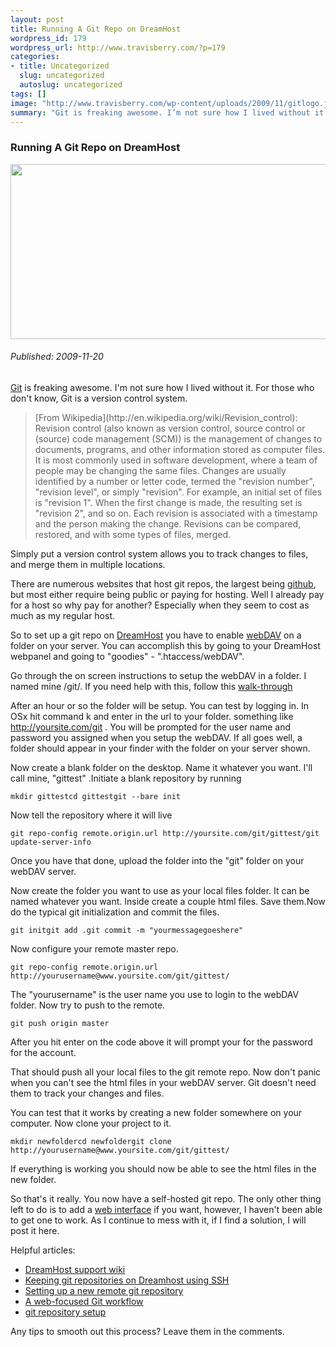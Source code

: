 ```yaml
--- 
layout: post
title: Running A Git Repo on DreamHost
wordpress_id: 179
wordpress_url: http://www.travisberry.com/?p=179
categories: 
- title: Uncategorized
  slug: uncategorized
  autoslug: uncategorized
tags: []
image: "http://www.travisberry.com/wp-content/uploads/2009/11/gitlogo.jpg"
summary: "Git is freaking awesome. I’m not sure how I lived without it. For those who don’t know, Git is a version control system."
---
```

<article class="post clearfix">
  <h3>Running A Git Repo on DreamHost</h3>
  <a href="http://git-scm.com/" class="postImageLink"><img src="http://www.travisberry.com/wp-content/uploads/2009/11/gitlogo.jpg" alt="" class="thumbnail alignleft" width=640 height=280 /></a>
  <h6>Published: 2009-11-20</h6>

[Git](http://git-scm.com/) is freaking awesome. I'm not sure how I lived without it. For those who don't know, Git is a version control system.
<div class="clearfix"></div>

<blockquote>
[From Wikipedia](http://en.wikipedia.org/wiki/Revision_control): Revision control (also known as version control, source control or (source) code management (SCM)) is the management of changes to documents, programs, and other information stored as computer files. It is most commonly used in software development, where a team of people may be changing the same files. Changes are usually identified by a number or letter code, termed the "revision number", "revision level", or simply "revision". For example, an initial set of files is "revision 1". When the first change is made, the resulting set is "revision 2", and so on. Each revision is associated with a timestamp and the person making the change. Revisions can be compared, restored, and with some types of files, merged.
</blockquote>

Simply put a version control system allows you to track changes to files, and merge them in multiple locations.

There are numerous websites that host git repos, the largest being [github](http://github.com/), but most either require being public or paying for hosting. Well I already pay for a host so why pay for another? Especially when they seem to cost as much as my regular host.

So to set up a git repo on [DreamHost](http://www.dreamhost.com/) you have to enable [webDAV](http://en.wikipedia.org/wiki/WebDAV) on a folder on your server. You can accomplish this by going to your DreamHost webpanel and going to "goodies" - ".htaccess/webDAV".

Go through the on screen instructions to setup the webDAV in a folder. I named mine /git/. If you need help with this, follow this [walk-through](http://wiki.dreamhost.com/WebDAV)

After an hour or so the folder will be setup. You can test by logging in. In OSx hit command k and enter in the url to your folder. something like http://yoursite.com/git . You will be prompted for the user name and password you assigned when you setup the webDAV. If all goes well, a folder should appear in your finder with the folder on your server shown.

Now create a blank folder on the desktop. Name it whatever you want. I'll call mine, "gittest" .Initiate a blank repository by running

``mkdir gittestcd gittestgit --bare init``

Now tell the repository where it will live

``git repo-config remote.origin.url http://yoursite.com/git/gittest/git update-server-info``

Once you have that done, upload the folder into the "git" folder on your webDAV server.

Now create the folder you want to use as your local files folder. It can be named whatever you want. Inside create a couple html files. Save them.Now do the typical git initialization and commit the files.

``git initgit add .git commit -m "yourmessagegoeshere"``

Now configure your remote master repo.

``git repo-config remote.origin.url http://yourusername@www.yoursite.com/git/gittest/``

The "yourusername" is the user name you use to login to the webDAV folder. Now try to push to the remote.

``git push origin master``

After you hit enter on the code above it will prompt your for the password for the account.

That should push all your local files to the git remote repo. Now don't panic when you can't see the html files in your webDAV server. Git doesn't need them to track your changes and files.

You can test that it works by creating a new folder somewhere on your computer. Now clone your project to it.

``mkdir newfoldercd newfoldergit clone http://yourusername@www.yoursite.com/git/gittest/``

If everything is working you should now be able to see the html files in the new folder.

So that's it really. You now have a self-hosted git repo. The only other thing left to do is to add a [web interface](http://git.or.cz/gitwiki/InterfacesFrontendsAndTools#WebInterface) if you want, however, I haven't been able to get one to work. As I continue to mess with it, if I find a solution, I will post it here.

Helpful articles:

- [DreamHost support wiki](http://wiki.dreamhost.com/Git)
- [Keeping git repositories on Dreamhost using SSH](http://casperfabricius.com/site/2008/09/21/keeping-git-repositories-on-dreamhost-using-ssh/)
- [Setting up a new remote git repository](http://toolmantim.com/articles/setting_up_a_new_remote_git_repository)
- [A web-focused Git workflow](http://joemaller.com/2008/11/25/a-web-focused-git-workflow/)
- [git repository setup](http://ikiwiki.info/rcs/git/)

Any tips to smooth out this process? Leave them in the comments.

</article>